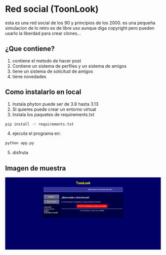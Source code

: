# Red social (ToonLook)

esta es una red social de los 90 y principios de los 2000. es una pequeña simulacion de lo retro
es de libre uso aunque diga copyright pero pueden usarlo la liberdad para crear clones...


## ¿Que contiene?

1. contiene el metodo de hacer post 
2. Contiene un sistema de perfiles y un sistema de amigos
3. tiene un sistema de solicitud de amigos
4. tiene novedades 

## Como instalarlo en local

1. Instala phyton puede ser de 3.8 hasta 3.13
2. SI quieres puede crear un entorno virtual
3. Instala los paquetes de requirements.txt
``` bash
pip install -r requirements.txt
```
4. ejecuta el programa en:
``` bash
python app.py
```

5. disfruta

## Imagen de muestra
<img src="vistas/captura_ejemplo.png">
